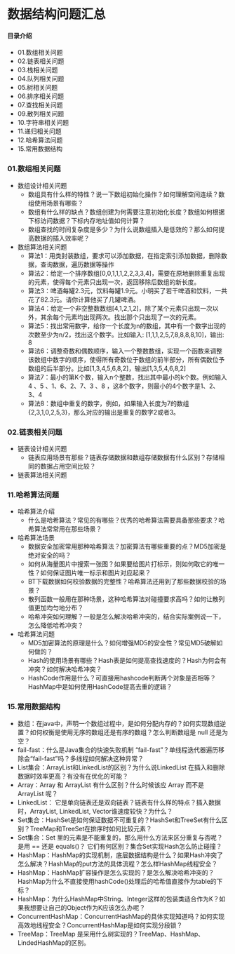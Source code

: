 # 数据结构问题汇总
#### 目录介绍
- 01.数组相关问题
- 02.链表相关问题
- 03.栈相关问题
- 04.队列相关问题
- 05.树相关问题
- 06.排序相关问题
- 07.查找相关问题
- 09.散列相关问题
- 10.字符串相关问题
- 11.递归相关问题
- 12.哈希算法问题
- 15.常用数据结构



### 01.数组相关问题
- 数组设计相关问题
    - 数组具有什么样的特性？说一下数组初始化操作？如何理解空间连续？数组使用场景有哪些？
    - 数组有什么样的缺点？数组创建为何需要注意初始化长度？数组如何根据下标访问数据？下标内存地址值如何计算？
    - 数组查找的时间复杂度是多少？为什么说数组插入是低效的？那么如何提高数据的插入效率呢？
- 数组算法相关问题
    - 算法1：用类封装数组，要求可以添加数据，在指定索引添加数据，删除数据，查询数据，遍历数据等操作
    - 算法2：给定一个排序数组[0,0,1,1,1,2,2,3,3,4]，需要在原地删除重复出现的元素，使得每个元素只出现一次，返回移除后数组的新长度。
    - 算法3：啤酒每罐2.3元，饮料每罐1.9元。小明买了若干啤酒和饮料，一共花了82.3元。请你计算他买了几罐啤酒。
    - 算法4：给定一个非空整数数组[4,1,2,1,2]，除了某个元素只出现一次以外，其余每个元素均出现两次。找出那个只出现了一次的元素。
    - 算法5：找出常用数字，给你一个长度为n的数组，其中有一个数字出现的次数至少为n/2，找出这个数字。比如输入: [1,1,1,2,5,7,8,8,8,8,10]，输出: 8
    - 算法6：调整奇数和偶数顺序，输入一个整数数组，实现一个函数来调整该数组中数字的顺序，使得所有奇数位于数组的前半部分，所有偶数位予数组的后半部分。比如[1,3,4,5,6,8,2]，输出[1,3,5,4,6,8,2]
    - 算法7：最小的第K个数，输入n个整数，找出其中最小的k个数。例如输入4 、5 、1、6、2、7、3 、8 ，这8个数字，则最小的4个数字是1、2、3、4
    - 算法8：数组中重复的数字，例如，如果输入长度为7的数组{2,3,1,0,2,5,3}，那么对应的输出是重复的数字2或者3。


### 02.链表相关问题
- 链表设计相关问题
    - 链表应用场景有那些？链表存储数据和数组存储数据有什么区别？存储相同的数据占用空间比较？
- 链表算法相关问题





### 11.哈希算法问题
- 哈希算法介绍
    - 什么是哈希算法？常见的有哪些？优秀的哈希算法需要具备那些要求？哈希算法常常用在那些场景？
- 哈希算法场景
    - 数据安全加密常用那种哈希算法？加密算法有哪些重要的点？MD5加密是绝对安全的吗？
    - 如何从海量图片中搜索一张图？如果要给图片打标示，则如何取它的唯一性？如何保证图片唯一标示和图片对应起来？
    - BT下载数据如何校验数据的完整性？哈希算法还用到了那些数据校验的场景？
    - 散列函数一般用在那种场景，这种哈希算法对碰撞要求高吗？如何让散列值更加均匀地分布？
    - 哈希冲突如何理解？一般是怎么解决哈希冲突的，结合实际案例说一下，怎么降低哈希冲突？
- 哈希算法问题
    - MD5加密算法的原理是什么？如何增强MD5的安全性？常见MD5破解如何做的？
    - Hash的使用场景有哪些？Hash表是如何提高查找速度的？Hash为何会有冲突？如何解决哈希冲突？
    - HashCode作用是什么？可直接用hashcode判断两个对象是否相等？HashMap中是如何使用HashCode提高去重的逻辑？


### 15.常用数据结构
- 数组：在java中，声明一个数组过程中，是如何分配内存的？如何实现数组逆置？如何权衡是使用无序的数组还是有序的数组？怎么判断数组是 null 还是为空？
- fail-fast：什么是Java集合的快速失败机制 “fail-fast”？单线程迭代器遍历移除会“fail-fast”吗？多线程如何解决这种异常？
- List集合：ArrayList和LinkedList的区别？为什么说LinkedList 在插入和删除数据时效率更高？有没有在优化的可能？
- Array：Array 和 ArrayList 有什么区别？什么时候该应 Array 而不是 ArrayList 呢？
- LinkedList： 它是单向链表还是双向链表？链表有什么样的特点？插入数据时，ArrayList, LinkedList, Vector谁速度较快？为什么？
- Set集合：HashSet是如何保证数据不可重复的？HashSet和TreeSet有什么区别？TreeMap和TreeSet在排序时如何比较元素？
- Set集合：Set 里的元素是不能重复的，那么用什么方法来区分重复与否呢？是用 == 还是 equals()？ 它们有何区别？集合Set实现Hash怎么防止碰撞？
- HashMap：HashMap的实现机制，底层数据结构是什么？如果Hash冲突了怎么解决？HashMap的put方法的具体流程？怎么样HashMap线程安全？
- HashMap：HashMap扩容操作是怎么实现的？是怎么解决哈希冲突的？HashMap为什么不直接使用hashCode()处理后的哈希值直接作为table的下标？
- HashMap：为什么HashMap中String、Integer这样的包装类适合作为K？如果我想要让自己的Object作为K应该怎么办呢？
- ConcurrentHashMap：ConcurrentHashMap的具体实现知道吗？如何实现高效地线程安全？ConcurrentHashMap是如何实现分段锁？
- TreeMap：TreeMap 是采用什么树实现的？TreeMap、HashMap、LindedHashMap的区别。



